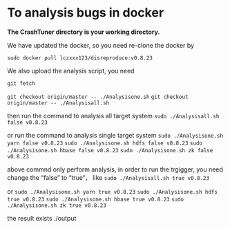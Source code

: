 # To analysis bugs in docker
**The CrashTuner directory is your working directory.**

We have updated the docker, so you need re-clone the docker by

`sudo docker pull lczxxx123/disreproduce:v0.8.23`

We also upload the analysis script, you need

`git fetch`

`git checkout origin/master -- ./Analysisone.sh`
`git checkout origin/master -- ./Analysisall.sh`

then run the command to analysis all target system
`sudo ./Analysisall.sh false v0.8.23`

or run the command to analysis single target system
`sudo ./Analysisone.sh yarn false v0.8.23`
`sudo ./Analysisone.sh hdfs false v0.8.23`
`sudo ./Analysisone.sh hbase false v0.8.23`
`sudo ./Analysisone.sh zk false v0.8.23`

above commnd only perform analysis, in order to run the trgigger, you need change the “false” to “true“， like
`sudo ./Analysisall.sh true v0.8.23`

or
`sudo ./Analysisone.sh yarn true v0.8.23`
`sudo ./Analysisone.sh hdfs true v0.8.23`
`sudo ./Analysisone.sh hbase true v0.8.23`
`sudo ./Analysisone.sh zk true v0.8.23`

the result exists ./output
